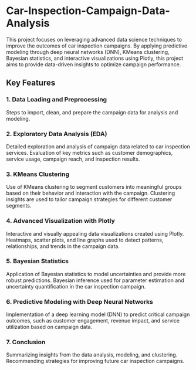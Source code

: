 # Car-Inspection-Campaign-Data-Analysis
This project focuses on leveraging advanced data science techniques to improve the outcomes of car inspection campaigns. By applying predictive modeling through deep neural networks (DNN), KMeans clustering, Bayesian statistics, and interactive visualizations using Plotly, this project aims to provide data-driven insights to optimize campaign performance.

## Key Features
###  1. Data Loading and Preprocessing
Steps to import, clean, and prepare the campaign data for analysis and modeling.
###  2. Exploratory Data Analysis (EDA)
Detailed exploration and analysis of campaign data related to car inspection services.
Evaluation of key metrics such as customer demographics, service usage, campaign reach, and inspection results.
###  3. KMeans Clustering
Use of KMeans clustering to segment customers into meaningful groups based on their behavior and interaction with the campaign.
Clustering insights are used to tailor campaign strategies for different customer segments.
###  4. Advanced Visualization with Plotly
Interactive and visually appealing data visualizations created using Plotly.
Heatmaps, scatter plots, and line graphs used to detect patterns, relationships, and trends in the campaign data.
###  5. Bayesian Statistics
Application of Bayesian statistics to model uncertainties and provide more robust predictions.
Bayesian inference used for parameter estimation and uncertainty quantification in the car inspection campaign.
###  6. Predictive Modeling with Deep Neural Networks
Implementation of a deep learning model (DNN) to predict critical campaign outcomes, such as customer engagement, revenue impact, and service utilization based on campaign data.
### 7. Conclusion
Summarizing insights from the data analysis, modeling, and clustering.
Recommending strategies for improving future car inspection campaigns.


